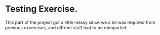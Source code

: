 # Testing Exercise.

This part of the project got a little messy since we
a lot was required from previous excercises, and diffrent stuff had to be reimported.